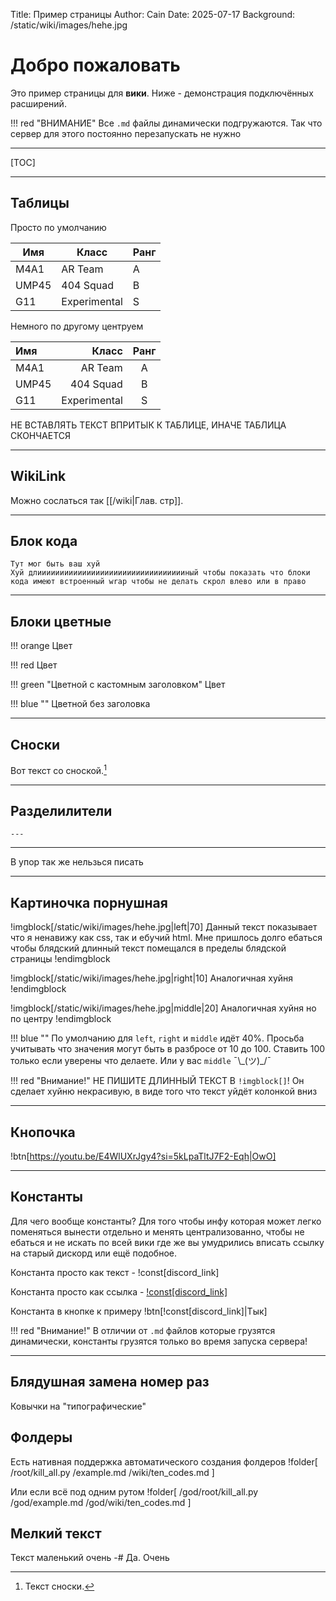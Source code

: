 <!-- Блок meta -->
Title: Пример страницы                   <!-- Название которое будет отображатья. Обязательно указывать -->
Author: Cain                             <!-- Кто сделал данную страницу. Не используется, но указывать обязательно -->
Date: 2025-07-17                         <!-- Последняя дата изменения. Обязательно указывать -->
Background: /static/wiki/images/hehe.jpg <!-- Смена заднего изображения. Не обязательно указывать. Если не указать будет использоваться "/static/images/wallpaper.jpeg"-->

# Добро пожаловать
Это пример страницы для **вики**. Ниже - демонстрация подключённых расширений.

!!! red "ВНИМАНИЕ"
    Все `.md` файлы динамически подгружаются. Так что сервер для этого постоянно перезапускать не нужно

---

[TOC]

---

## Таблицы
Просто по умолчанию

| Имя     | Класс       | Ранг |
|---------|-------------|------|
| M4A1    | AR Team     | A    |
| UMP45   | 404 Squad   | B    |
| G11     | Experimental| S    |


Немного по другому центруем

| Имя     | Класс       | Ранг |
|:--------|------------:|:----:|
| M4A1    | AR Team     | A    |
| UMP45   | 404 Squad   | B    |
| G11     | Experimental| S    |

НЕ ВСТАВЛЯТЬ ТЕКСТ ВПРИТЫК К ТАБЛИЦЕ, ИНАЧЕ ТАБЛИЦА СКОНЧАЕТСЯ

---

## WikiLink
Можно сослаться так [[/wiki|Глав. стр]].

---

## Блок кода
```
Тут мог быть ваш хуй
Хуй длиииииииииииииииииииииииииииииииииный чтобы показать что блоки кода имеют встроенный wrap чтобы не делать скрол влево или в право
```

---

## Блоки цветные

!!! orange
    Цвет

!!! red
    Цвет

!!! green "Цветной с кастомным заголовком"
    Цвет

!!! blue ""
    Цветной без заголовка

---

## Сноски

Вот текст со сноской.[^1]

[^1]: Текст сноски.

---

## Разделилители

`---`

---

В упор так же нельзься писать

---

## Картиночка порнушная

!imgblock[/static/wiki/images/hehe.jpg|left|70]
Данный текст показывает что я ненавижу как css, так и ебучий html. Мне пришлось долго ебаться чтобы блядский длинный текст помещался в пределы блядской страницы
!endimgblock

!imgblock[/static/wiki/images/hehe.jpg|right|10]
Аналогичная хуйня
!endimgblock

!imgblock[/static/wiki/images/hehe.jpg|middle|20]
Аналогичная хуйня но по центру
!endimgblock

!!! blue ""
    По умолчанию для `left`, `right` и `middle` идёт 40%. Просьба учитывать что значения могут быть в разбросе от 10 до 100.
    Ставить 100 только если уверены что делаете. Или у вас `middle` ¯\\\_(ツ)\_/¯

!!! red "Внимание!"
    НЕ ПИШИТЕ ДЛИННЫЙ ТЕКСТ В `!imgblock[]`!
    Он сделает хуйню некрасивую, в виде того что текст уйдёт колонкой вниз

---

## Кнопочка

!btn[https://youtu.be/E4WlUXrJgy4?si=5kLpaTltJ7F2-Eqh|OwO]

---

## Константы
Для чего вообще константы? Для того чтобы инфу которая может легко поменяться вынести отдельно и менять централизованно, чтобы не ебаться и не искать по всей вики где же вы умудрились вписать ссылку на старый дискорд или ещё подобное.

Константа просто как текст - !const[discord_link]

Константа просто как ссылка - [!const[discord_link]](!const[discord_link]) <!-- выглядит по ублюдски, знаю, но как есть -->

Константа в кнопке к примеру
!btn[!const[discord_link]|Тык]

!!! red "Внимание!"
    В отличии от `.md` файлов которые грузятся динамически, константы грузятся только во время запуска сервера!

---

## Блядушная замена номер раз

Ковычки на "типографические"


## Фолдеры

Есть нативная поддержка автоматического создания фолдеров
!folder[
    /root/kill_all.py
    /example.md
    /wiki/ten_codes.md
]

Или если всё под одним рутом
!folder[
    /god/root/kill_all.py
    /god/example.md
    /god/wiki/ten_codes.md
]

## Мелкий текст
Текст маленький очень
-# Да. Очень